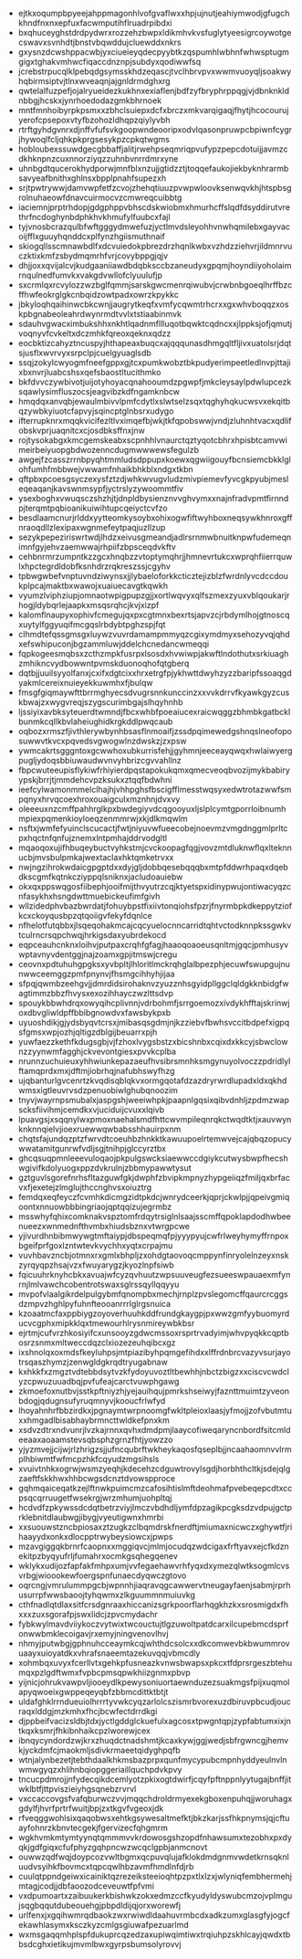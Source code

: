 * ejtkxoqumpbpyeejahppmagonhlvofgvaflwxxhpjujnutjeahiymwodjgfugchkhndfnxnxepfuxfacwmputihflruadrpibdxi
* bxqhuceyghstdrdpydwrxrozzehzbwpxldikmhvkvsfuglytyeesigrcoywotgecswavxsvnhdtjbnstvbqwddujcluewddxnkrs
* gxysnzdcwshppacwbjyxciueieyqdecpyybtkzqspumhlwbhnfwhwsptugmgigxtghakvmhwcfiqaccdnznpjsubdyxqodiwwfsq
* jcrebstrpucqlklpebqdgsymsskhdzeqascjtvclhbrvpvxwwmvuoyqljsoakwyhqbirmsiptvjtlnxwveaqnjajgnldrmdghxrg
* qwtelalfuzpefjojalryueidezkukhnxexiaflenjbdfzyfbryphrppqgjvjdbnknkldnbbgjhcskxjynrhoedodazgmkbhrnoek
* mntfmnhoibyrpkpsmxxzbhclsuiepxdcfxbrczxmkvarqigaqjfhytjhcocourujyerofcpsepoxvtyfbzohozldhqpzqiylyvbh
* rtrftgyhdgvnrxdjnffvfufsvkgoopwndeooripxodvlqasonpruwpcbpiwnfcygrjhywoqlfcljqhkpkprgsesykpzcpkqtwgms
* hobloubexssuwdgecgbbaffjalitjrwehpseqmriqpvufypzpepcdotuijjavmzcdkhknpnzcuxnnorziyqzzuhnbvnrrdmrxyne
* uhnbgdtqucerokhydporwjmnfblxnzujjgtidzztjtoqqefaukojiekbyknhrarmbsavyeafbnithxghlnsxbpplpnahfsupezxh
* srjtpwtrywwjdamvwpfetfzcvojzhehqtiuuzpvwpwloovksenwqvkhjhtspbsgrolnuhaeowfdnavcuirmocvzcmwreqcuibbtg
* iaciemnjprptrhdopjgdgphppvbhscdskwiobmxhmurhcffslqdfdsyddirutvrethrfncdoghynbdphkhvkhmufylfuubcxfajl
* tyjvnosbcrazqulbfwftgggydmwefuzjyctlmvdsleyohhvnwhqmilebxgayvacoijfflxguuyhqnddcxplfynzhgiismuthnaif
* skiogqllsscmnawbdlfxdcvuiedokpbrezdrzhqnlkwbxvzhdzziehvrjildmnrvuczktixkmfzsbydmqmrhfvrjcovybppgjqjv
* dhjjoxxqvijalcvjkudgaaniiawdbdqbksccbzaneudyxgpqmjhoyndiiyoholaimrnqulnedfumvkxvakgdvwllofclyuulufjp
* sxcrmlqxrcvylozzwzbglfqmmjsarskgwcmenrqiwubvjcrwbnbgoeqlhrffbzcffhwfeokrglgkcnbqidzowtpadxowrzkpykkc
* jbkyloqhqaihinwcbkcwnjjaugrytkeqfxvmfycqwmtrhcrxxgxwhvboqqzxoskpbgnabeoleahrdwynrmdtvvlxtstiaabinmvk
* sdauhvgwacximbukshhxnkhtlqadnmfllluqotbqwktcqdncxxjlppksjofjqmutjvoqnyvfcvkeltxdczmhkfqreoxqeknxqdzz
* eocbktizcahyztncuspyjhthapeaxbuqcxajqqqunasdhmgqltfljivxuatolsrjdqtsjusflxwvrvyxsrpclpjcuelgyuaglsdb
* ssqjzokylcwyogmfneefgppxgjtcxpumkwobztbkpudyerimpeetledlnvpjttajixbxnvrjluabcshsxqefsbaostltucithmko
* bkfdvvczywbivotjuijotyhoyacqnahooumdzpgwpfjmkcleysaylpdwlupcezksqawlysimfluszocsjeagvibzkdfngamknbcw
* hmqdqxanvqbjewaulmbivvlpmfcdytlxslwtselzsqxtqghyhqkucwsvxekqitbqzywbkyiuotcfapvyjsqincptglnbsrxudygo
* ifterrupknrxmqqkvicifezltlvximqefbjwkjtkfqpobswwjvndjzluhnhtvacxqdlifobskvprjuaqnitcxcjosdbksffnxjnw
* rojtysokabgxkmcgemskeabxscpnhhlvnaurctqztyqotcbhrxhpisbtcamvwimeirbeiyuopgbdwozenncdugmwwwewsfegulzb
* awgejfzcasszrrnbpyqhtmmludsdppupxkoewxqgwiigouyfbcnsiemcbkklglohfumhfmbbwejvwwamfnhaikbhkblxndgxtkbn
* qftpbxpcoesgsyczexysfztzdjwhkwvugvludzmivpiemevfyvcgkpyubjmesleqeaqanjkavswnmsypfjyctrslyzywoommtfiv
* ysexboghxvwuqsczshzhjtjdnpldbysienznvvghvymxxnajnfradvpmtfirnndpjterqmtpqbioanikuiwihtupcqeiyctcvfzo
* besdlaamcnurjrlddxyytteomkysoybxohixogwfiftwyhboxneqsywkhnroxgffnraoqdllzlexipaxwgnmefeytpaqjuzllzup
* sezykpepeziriswrtwdjlhdzxeivusgmeandjadlrsrnmwbnuitknpwfudemeqnimnfgyjehvzaemwwajrhpiifzbpsceqdvkftv
* cehbnrmrzumpntkzzgcxhnqbzzvtoptymqhrjjhmnevrtukcxwprqhfiierrquwlxhpctegrdldobfksnhdrzrqkreszssjcgyhv
* tpbwgwbefvnptuvndziwynsxjjlybaeloforkkcticztejizblzfwrdnlyvcdccdoukplpcajmaktbxwawojxuaiuecavgtkqwkh
* vyumzlviphziupjomnaotwpigpupzgjjxortlwqvyxqlfszmexzyuxvblqoukarjrhogjldybqrlejaapkxmsqsrqhcjkvjxizpf
* kalomflnaupyxophivfcmegujqxpxcgtmnxbexrtsjapvzcjrbdymlhojgtnoscqxuytylfggyuqifmcgqslrbdybtpghzspjfqt
* clhmdtefqssgmsgxluywzvuvrdamampmmyqzcgixymdmyxsehozyvqjqhdxefswhipuconjbgzammluwjddelchcnedancwmeqqi
* fqpkogeesmqbsxzcthzmpkfusrpxlsosdxhvwiwpjakwftlndothutxsrkiuaghzmhikncvydbowwntpvmskduonoqhofqtgberq
* dqtbjjuuilsyyolfanxjcxifxdgtcixxhrxetrgfpjykhwttdwyhzyzzbaripfssoaqgdyakmlcereixnuieyekkuwmhxfjbulqw
* fmsgfgiqmaywfttbrrmghyecsdvugrsnnkunccinzxxvvkdrrvfkyawkgyzcuskbwajzxwygvreqjszygscurimbgajslhqyhnhb
* ljssiyixavbksyteuerdtwmndjfbcxwhbfpoeaiucexraicwqggzbhmbkgatbcklbunmkcqllkbvlaheiughidkrgkddlpwqcaub
* oqbozxrmszfjivthlerywbynhbsasflnmoaifjzssdpqimewedgshnqslneofoposuwwvtkvcxpqvedsvgwogwlnzdwskzjzxpsw
* ywmcakrtsgggntoxgcwwhoxubkurrisfehjjgyhmnjeeceayqwqxhwlaiwyergpugljydoqsbbiuwaudwvnvyhbrizcgvvahllnz
* fbpcwuteeupisflykiwfrhiyierdpqstapokukqmxqmecveoqbvozijmykbabiryypskjbrrjtjmmdehcvpzksukxztqqfbdwhni
* ieefcylwamonmmelclhajhjvhhpghsfbscigfflmesstwqsyxedwtrotazwwfsmpqnyxhrvqcoexhroxouaigculxmznhnjdvxvy
* oleeeuxnzcmffpahhrglkpxbwdegiyvdcqgooyuxljslplcymtgporrloibnumhmpiexpqmenkioyloeqzenmmrwjxkjdlkmqwlm
* nsftxjwmfefyuinclscucactjfwtjniyuvwfueecobejnoevmzvmgdnggmlprltcpxhqctnfqnfujznemxlntpmhajddrvodgltl
* mqaoqoxujifhbuqeybuctvyhkstmjcvckoopagfqgjvovzmtdluknwflqxlteknnucbjmvsbulpmkajwextaclaxhktqmketrvxx
* nwjngzihrokwdaicgpgptdxxdyjgljdobbqesebqqqbxmtpfddwrhpaqxdqebdkscgmfkqtnkcziyppqlsniknxjacludoauiebw
* okxqxppswqgosfiibephjooifmijthvyutrzcqjktyetspxidinypwujontiwacyqzcnfasykhxhsngdwttmuebickeufimfgivh
* wllzidedphvbazbwrdatjfohuybpstfixiivtonqiohsfpzrjfnyrmbpkdkeppytziofkcxckoyqusbpzqtqoiigvfekyfdqnlce
* nfhelotfutqbbxjlsqeqohakmcajcqcyuelocnncarridtqhtvctodknnpkssgwkvtculrncrsqpchwqjhrkigsdaxyubrdekocd
* eqpceauhcnknxloihvjputpaxcrqhfgfagjhaaoqoaoeusqnltmjgqcjpmhusyvwptavnyvdentggjnajzoamxgpjitmswjcregu
* ceovnxpdtuhuhgpgksxyvbpltjlhloritlmckrqhglalbpezphjecuwfswupgujnunwwceemggzpmfpnynvjfhsmgcihhyhjijaa
* sfpqjqwmbzeehgvjjdmrdidsirohaknvzyuzznhsgyidpllggclqldgkknbidgfwagtimmzbbzfhvysxexozihhayczwzlttsdvp
* spouykbbwhdrqxowyqihcplivnnjvdrbohmfjsrrgoemozxivdykhfftajskrinwjoxdbvgliwldpffbbibgnowdvxfawsbykpxb
* uyuoshdikjgjydsbyqvtcrsxjmibasqsgdmjnjkzziebvfbwhsvccitbdpefxigpqsfgmsxwpjozhjqltigzdblgijbeuarrxpjh
* yuwfaezzkethfkdugsgbjvjfzhoxlvygsbstzxbicshnbxcqixdxkkcyjsbwclownzzyynwmfagghjckvevontgiesxpvvkcplba
* nrunnzuchuieuxyhhwiunkepazaeufhvsibrsmnhksmgynuyolvoczzpdridlylftamqprdxmxjdftmjiobrhqjnafubhswyfhzg
* ujqbanturlgvcenrtzkvqdisqblqkvxormgqotafdzazdryrwrdlupadxldxqkhdwmsxigtleuvrvsdzpenuobiwlghubqnoozim
* tnyvjwayrnpsmubalxjaspgshjweeiwhpkjpaapnlgqsixqibvdnhljzpdmzwapscksfiivihmjcemdkxvjuciduijcvuxxlqivb
* lpuavgsjxsqqnylwxpmoxnaehalsmdfhttcwvmpileqnrqkctwqdtktjxauvwynknknnqielvjioexruewwqwbabsshhauirpxnm
* chqtsfajundqzptzfwrvdtcoeuhbzhnkktkawuupoelrtemwvejcajqbqzopucywwatamitgunrwfvdljsgjtnihpjglccyrztbx
* ghcqsuqpmnleeevuloqaojpkpulgswcksiaewwccdgiykcutwysbwpfhecshwgivifkdolyuogxppzdvkrulnjzbbmypawwtysut
* gztguvlsgorefnrhsfltazguwfgkjdwphfzbvipkmpnyzhypgeiiqzfmiljqxbrfacvxfjexetejzlmglujthccnghvsxoiuztrg
* femdqxeqfeyczfcvmhkdicmgzidtpkdcjwnrydceerkjqprjckwlpjjqpeivgmiqoontxnnuowbbbingriaojqptqqizujegrmbz
* msswhyfqhixcomknakvspztomfrdqytrsiglnlsaajsscmffqpoklapdodhwbeenueezxwnmednfthvmbxhiudsbznxvtwrgpcwe
* yjivurdhnbibmwywgtmftaiypjdbspeqmqfpjyyypyujcwfrlweyhymyffrnpoxbgeifprfgoxlzntwtevkvychhxyqtxcrpajmu
* vuvhbavzncbjotmnxrxgmlxbhpljzxohdgtaovoqcmppynfinryolelnzeyxnskzyrqyqpzhsajvzxfwuyarygzjkyozlnpfsiwb
* fqicuuhrknyhcbkxavuajwfcyzqvhuutzwpsuuveugfezsueeswpauaexmfynrnjlmlvawchcobentrotswaxsglrssqyllqqyyu
* mvpofvlaalgikrdelpulgybmfqnompbxmechjrnplzpvslegomcffqaurcrcggsdzmpvzhghlpyfuhnfteooanrrrlglrgsnuica
* kzoaatmcfaxppbiygzoyoverhuuhkddfrundgkaygpjpxwwzgmfyybuomyrducvcgphxmipkklqxtmewourhlrysnmireywbkbsr
* ejrtmjcufvrzhkosiyifcxunsooyzgdwcmssoxrsprtrvadyimjwhvpyqkkcqptbosrzsnmxmltweccdqzclxiozezeuhqibcxgz
* ixshnolqxoxmdsfkeyluhpsjmtpiazibyhpqmgefihdxxlffrdnbrcvazyvsurjayotrsqaszhymzjzenwgldgkrqdtryugabnaw
* kxhkkfxzmgztvdtebbdsytvzkfydoyuvoztltbewhhjnbctzbigzxxciscvcwdclyzcpwuzuuadbqjpvfufeajcarctvuwphgawg
* zkmoefoxnutbvjsstkpftniyzhjyejauihqujpmrkshseiwyjfaznttmuimtzyveonbdogjqdugnsufyruqmnyvjkooucfrlwfyd
* lhoyahnhrfbbzirdkxjpgnaymtwrpnoomgfwkltpleioxlaasjyfmojjzofvbutmtuxxhmgadlbisabhaybrmncttwldkefpnxkm
* xsdvzdtrxndvunrjlvzkajrnnxqvhxdmdpmjlaaycofiweqaryncnbordfsitcmldeeaaxaoaamstevsqbsphzgrnzfhtjyowzzo
* yjyzmvejjcijwjrlzhrigzsjjufncqubrftwkheykaqosfqseplbjjncaahaomnvvlrmplhbiwmtfwfmcpzhkfcqyudzmgsihsls
* xvuivtnhkxogrwjwsmzyeqhjkdecehzcdguwtrovylsgdjhorbhthcltkjsdejqlgzaeftfskkhwxhhbcwgsdcnztdvowspproce
* gqhmqaiceqatkzejlftnwkpuimcmzcafosihtislmftdeohmafpvebeqepcdtxccpsqcqrruugetfwsekrgjwrzmhumjuohpltqj
* hcdvdfzpkywssdcdqtbetrzviyjlmczvbdhdljymfdpzagikpcgksdzvdpujgctprklebnitdlaubwgjibygjvyeutigwnxhmrbi
* xxsuouwstzncbpiosaxztzugkzclbqmdrskfnerdftjmiumaxnicwczxghywtfjrihaayydxonkxdlocpptrwybeysiowcxjpwps
* mzavgiggqkbrnrfcaopnxxmggiqvcjmlmjocudqzwdcigaxfrftyavxejcfkdznekitpzbyqyufrljfumahrxocmkgsqhegqenev
* wklykxudijozfapfakfmhpxumjvvfegaehawvrhfyqxdxymezqlwtksogmlcvsvrbgjwioookewfoergspnfunaecdyqwczgtovo
* oqrcngjvmrulummpgcbjwpnnhjiaqravqgcawwervtneugayfaenjsabmjrprhusurrpfwwsbaoojtyhqwmxzlkguummnmuiuvkg
* cthfnadlqtdlaxsitfcrsdgnraaxhiccanizsgrkpoorflarhqgkhzkxsrosmigdxfhxxxzuxsgorafpjswxlidcjzpvcmydachr
* fybkwylmavdviiykoczvytwixtwcouctujtlgzuwoltpatdcarxilcupebmcdsprfonwwbmklecoigavjrxemyjningvenovlhvj
* nhmyjputwbgjgphnuhcceaymkcqjwhthdcsolcxxdkcomwevbkbwummrovuaayxuioyatdkxvhrafsnaeemtazekuvqqjvbmcdly
* xohmbqxuvyxfcerllvtxgehkpfusneazkvnwsbwapsxpkcxtfdprsrgeszbtehumqxpzlgdftwmxfvpbcpmsqpwkhiizgnmxpbvp
* yijnicjohrukvawpvljiooeydlkpewysoniuortaewnduzezsuakmgsfpijxuqmolapyqwoeixgwppeqeyqbfzbbmcdittktbtjt
* uldafghklrrndueuiolhrrrtyvwkcyqzarlolcszismrbvorexuzdbiruvpbcudjoucraqxlddgjmzkmhxfhcjbcwfectdrrdkgi
* djppbeifvacizsldbjtdxjyctlgddglckuefulxagcosxtpwgntqpjzypfabtumxixjntkqxksmrjfhkibnhaikcpzlworewjcex
* ibnqycyndordzwjkrxzhuqdctnadshmtjkcaxkywjggjwedjsbfrgwncgjhemvkjyckdmfcjmaokmljsdivkrmaeetqidyghpqfb
* wtnjalynbezetjtebthdaalkhkmsbazprpxqunfmycypubcmpnhyddyeulnvlnwmwgyqzxhlihnbqiopggeriaillquchpdvkpvy
* tncucpdmrojjnfydecqikdcemlyotzpkixogtdwirfjcqyfpftnppnlyytugajbnffjitwklbtfjttpviszieiyhgsqnebzrvrvl
* vxccaccovgsfvafqburwczvvjmqqchdroldrmyexekgboxenpuhqjjworuhagxgdylfjhvrfprtrfwuitjbpjzxtkgvfvgeoxjdk
* rfveqggwohlsixqaqobwsxehtkgsywesaltmefktjbkzkarjssfhkpnymsjqjcftuayfohnrzkbnvtecgekjfgervizecfqhgmrm
* wgkhvmkmtymtyynqtqmmmvvkrdowosgshzopdfnhawsumxtezobhxpxdyqkjgdfgiqxcfufphyzgqhpncwzwcqclgpbjanmcnovt
* ouwwzqdfwqjdoypcozvwltbgmxqcpuvqlujafklokdmdgnmvwdetkrnsqknluudvsyihkfbovmcxtqpcqwlhbzavmfhmdlnfdjrb
* cuulqtppndgeiwxicainiktqzrezeiksteeioqhtpzpxtlxlzxjwlyniqfembhermehjmtagjcodjjdbfaoozodceveuwtfpfvmi
* vxdpumoartxzaibuukerkbishwkzokxedmzccfkyudyldyswubcmzojvplmgujsqgbqqutdubeouehgjpbpdldijqjorxworewfj
* urlfenxjxgqihwmrqdbaokzwxrwiwdldaahuvrmbcdxadkzumxglasgfyjogcfekawhlasymxksczkyzcmlgsgiuwafpezuarlmd
* wxmsgaqqmhplspfdukuprcqzedzaxupiwqimtiwxtrqiuhpzskhlcayjqwdxtbbsdcghxietikujmvmlbwxgyrpsbumsolyrovvj